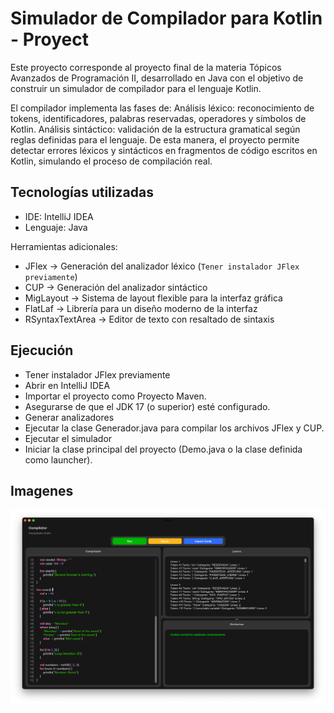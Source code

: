 # Simulador de Compilador para Kotlin - Proyect
Este proyecto corresponde al proyecto final de la materia Tópicos Avanzados de Programación II, desarrollado en Java con el objetivo de construir un simulador de compilador para el lenguaje Kotlin.

El compilador implementa las fases de:
Análisis léxico: reconocimiento de tokens, identificadores, palabras reservadas, operadores y símbolos de Kotlin.
Análisis sintáctico: validación de la estructura gramatical según reglas definidas para el lenguaje.
De esta manera, el proyecto permite detectar errores léxicos y sintácticos en fragmentos de código escritos en Kotlin, simulando el proceso de compilación real.


## Tecnologías utilizadas
- IDE: IntelliJ IDEA
- Lenguaje: Java

Herramientas adicionales:
- JFlex → Generación del analizador léxico (`Tener instalador JFlex previamente`)
- CUP → Generación del analizador sintáctico
- MigLayout → Sistema de layout flexible para la interfaz gráfica
- FlatLaf → Librería para un diseño moderno de la interfaz
- RSyntaxTextArea → Editor de texto con resaltado de sintaxis

## Ejecución
* Tener instalador JFlex previamente
* Abrir en IntelliJ IDEA
* Importar el proyecto como Proyecto Maven.
* Asegurarse de que el JDK 17 (o superior) esté configurado.
* Generar analizadores
* Ejecutar la clase Generador.java para compilar los archivos JFlex y CUP.
* Ejecutar el simulador
* Iniciar la clase principal del proyecto (Demo.java o la clase definida como launcher).

## Imagenes
![](images/image-1.png)
